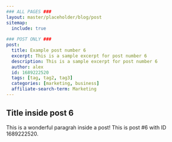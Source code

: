 ```yaml
---
### ALL PAGES ###
layout: master/placeholder/blog/post
sitemap:
  include: true
  
### POST ONLY ###
post:
  title: Example post number 6
  excerpt: This is a sample excerpt for post number 6
  description: This is a sample excerpt for post number 6
  author: alex
  id: 1689222520
  tags: [tag, tag2, tag3]
  categories: [marketing, business]
  affiliate-search-term: Marketing
---
```


## Title inside post 6
This is a wonderful paragrah inside a post! This is post #6 with ID 1689222520.
